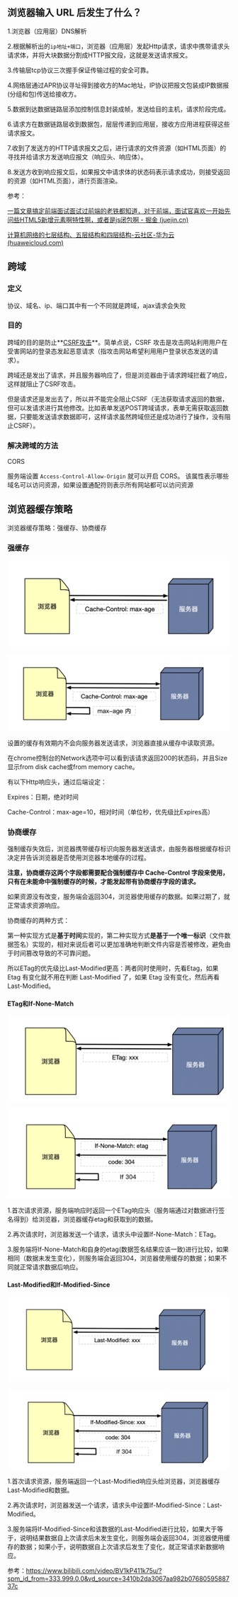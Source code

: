 ## 浏览器输入 URL 后发生了什么？

1.浏览器（应用层）DNS解析

2.根据解析出的`ip地址+端口`，浏览器（应用层）发起Http请求，请求中携带请求头请求体，并将大块数据分割成HTTP报文段，这就是发送请求报文。

3.传输层tcp协议三次握手保证传输过程的安全可靠。

4.网络层通过APR协议寻址得到接收方的Mac地址，IP协议把报文包装成IP数据报(分组和包)传送给接收方。

5.数据到达数据链路层添加控制信息封装成帧，发送给目的主机，请求阶段完成。



6.请求方在数据链路层收到数据包，层层传递到应用层，接收方应用进程获得这些请求报文。

7.收到了发送方的HTTP请求报文之后，进行请求的文件资源（如HTML页面）的寻找并给请求方发送响应报文（响应头、响应体）。



8.发送方收到响应报文后，如果报文中请求体的状态码表示请求成功，则接受返回的资源（如HTML页面），进行页面渲染。

参考：

[一篇文章搞定前端面试面试过前端的老铁都知道，对于前端，面试官喜欢一开始先问些HTML5新增元素啊特性啊，或者是js闭包啊 - 掘金 (juejin.cn)](https://juejin.cn/post/6844903687593148429#heading-5)

[计算机网络的七层结构、五层结构和四层结构-云社区-华为云 (huaweicloud.com)](https://bbs.huaweicloud.com/blogs/243504)

## 跨域

### 定义

协议、域名、ip、端口其中有一个不同就是跨域，ajax请求会失败

### 目的

跨域的目的是防止**[CSRF攻击](https://blog.csdn.net/Javachichi/article/details/139079856)**。简单点说，CSRF 攻击是攻击网站利用用户在受害网站的登录态发起恶意请求（指攻击网站希望利用用户登录状态发送的请求）。

跨域还是发出了请求，并且服务器响应了，但是浏览器由于请求跨域拦截了响应，这样就阻止了CSRF攻击。

但是请求还是发出去了，所以并不能完全阻止CSRF（无法获取请求返回的数据，但可以发请求进行其他修改。比如表单发送POST跨域请求，表单无需获取返回数据，只要能发送请求数据即可，这样请求虽然跨域但还是成功进行了操作，没有阻止CSRF）。

### 解决跨域的方法

CORS

服务端设置 `Access-Control-Allow-Origin` 就可以开启 CORS。 该属性表示哪些域名可以访问资源，如果设置通配符则表示所有网站都可以访问资源

## 浏览器缓存策略

浏览器缓存策略：强缓存、协商缓存

### 强缓存

![image-20241104233202796](./md-img/image-20241104233202796.png)

![image-20241104233228641](./md-img/image-20241104233228641.png)

设置的缓存有效期内不会向服务器发送请求，浏览器直接从缓存中读取资源。

在chrome控制台的Network选项中可以看到该请求返回200的状态码，并且Size显示from disk cache或from memory cache。

有以下Http响应头，通过后端设定：

Expires：日期，绝对时间

Cache-Control：max-age=10，相对时间（单位秒，优先级比Expires高）

### 协商缓存

强制缓存失效后，浏览器携带缓存标识向服务器发送请求，由服务器根据缓存标识决定并告诉浏览器是否使用浏览器本地缓存的过程。

**注意，协商缓存这两个字段都需要配合强制缓存中 Cache-Control 字段来使用，只有在未能命中强制缓存的时候，才能发起带有协商缓存字段的请求。**

如果资源没有改变，服务端会返回304，浏览器使用缓存的数据。如果过期了，就正常请求资源响应。

协商缓存的两种方式：

第一种实现方式是**基于时间**实现的，第二种实现方式**是基于一个唯一标识**（文件数据签名）实现的，相对来说后者可以更加准确地判断文件内容是否被修改，避免由于时间篡改导致的不可靠问题。

所以ETag的优先级比Last-Modified更高：两者同时使用时，先看Etag，如果 Etag 有变化就不用在判断 Last-Modified 了，如果 Etag 没有变化，然后再看 Last-Modified。

#### ETag和If-None-Match

![image-20241104233259828](./md-img/image-20241104233259828.png)

![image-20241104232106518](./md-img/image-20241104232106518.png)

1.首次请求资源，服务端响应时返回一个ETag响应头（服务端通过对数据进行签名得到）给浏览器，浏览器缓存etag和获取到的数据。

2.再次请求时，浏览器发送一个请求，请求头中设置If-None-Match：ETag。

3.服务端将If-None-Match和自身的etag(数据签名结果应该一致)进行比较，如果相同（数据未发生变化），则服务端会返回304，浏览器使用缓存的数据；如果不同就正常请求数据后响应。

#### Last-Modified和If-Modified-Since

![image-20241104232612499](./md-img/image-20241104232612499.png)

![image-20241104232633352](./md-img/image-20241104232633352.png)

1.首次请求资源，服务端返回一个Last-Modified响应头给浏览器，浏览器缓存Last-Modified和数据。

2.再次请求时，浏览器发送一个请求，请求头中设置If-Modified-Since：Last-Modified。

3.服务端将If-Modified-Since和该数据的Last-Modified进行比较，如果大于等于，说明结果数据自上次请求后未发生变化，则服务端会返回304，浏览器使用缓存的数据；如果小于，说明数据自上次请求后发生了变化，就正常请求新数据响应。

参考：https://www.bilibili.com/video/BV1kP411k75u/?spm_id_from=333.999.0.0&vd_source=3410b2da3067aa982b0768059588737c